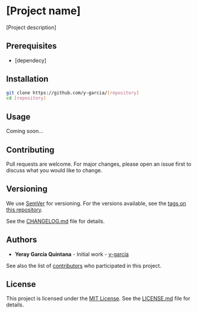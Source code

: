 # [Project name]

[Project description]

## Prerequisites

- [dependecy]

## Installation

```bash
git clone https://github.com/y-garcia/[repository]
cd [repository]
```

## Usage

Coming soon...

## Contributing

Pull requests are welcome. For major changes, please open an issue first to discuss what you would like to change.

## Versioning

We use [SemVer](http://semver.org/) for versioning. For the versions available,
see the [tags on this repository](https://github.com/y-garcia/[repository]/tags).

See the [CHANGELOG.md](CHANGELOG.md) file for details. 

## Authors

* **Yeray García Quintana** - Initial work - [y-garcia](https://github.com/y-garcia)

See also the list of [contributors](https://github.com/y-garcia/[repository]/contributors) who participated in this 
project.

## License

This project is licensed under the [MIT License](https://choosealicense.com/licenses/mit/).
See the [LICENSE.md](LICENSE.md) file for details.
